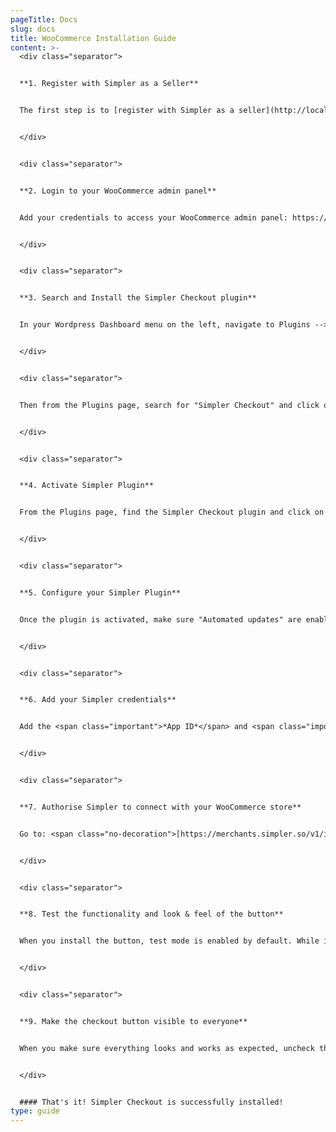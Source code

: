 ```yaml
---
pageTitle: Docs
slug: docs
title: WooCommerce Installation Guide
content: >-
  <div class="separator">


  **1. Register with Simpler as a Seller**


  The first step is to [register with Simpler as a seller](http://localhost:8000/get). Once you have a seller account, your account manager will then provide you with your <span class="important">*App ID*</span> & <span class="important">*App Secret*</span> which you will need for the WooCommerce plugin installation.


  </div>


  <div class="separator">


  **2. Login to your WooCommerce admin panel**


  Add your credentials to access your WooCommerce admin panel: https://<span class="important-lite">yourstore.com</span>/wp-admin![](http://localhost:8000/static/Step2-b811700d2b9df93bafa1c796222f3c08.webp)


  </div>


  <div class="separator">


  **3. Search and Install the Simpler Checkout plugin**


  In your Wordpress Dashboard menu on the left, navigate to Plugins --> Add New![](http://localhost:8000/static/Step3-aa606d6f593626fe16a4dfbd91a95ab0.webp)


  </div>


  <div class="separator">


  Then from the Plugins page, search for "Simpler Checkout" and click on "Install Now".![](http://localhost:8000/static/Step3-5-fd8e39fee38ba223caeab2b60dd3bc96.webp)


  </div>


  <div class="separator">


  **4. Activate Simpler Plugin**


  From the Plugins page, find the Simpler Checkout plugin and click on "Activate". If it is already activated, skip to the next step.


  </div>


  <div class="separator">


  **5. Configure your Simpler Plugin**


  Once the plugin is activated, make sure "Automated updates" are enabled and then click on "Settings".![](http://localhost:8000/static/Step5-6880e76793cc3961745ab13e64fcc005.webp)


  </div>


  <div class="separator">


  **6. Add your Simpler credentials**


  Add the <span class="important">*App ID*</span> and <span class="important">*App Secret*</span> from step 1.![](http://localhost:8000/static/Step6-ae1cbde151b1fd665bd4ad2016a526d7.webp)


  </div>


  <div class="separator">


  **7. Authorise Simpler to connect with your WooCommerce store**


  Go to: <span class="no-decoration">[https://merchants.simpler.so/v1/integrations/authorize](https://merchants.simpler.so/v1/integrations/authorize/)</span>/App ID?return_url=simpler.so adding your App ID from Step 1. Click on "Approve" to allow Simpler to connect to your store.![](http://localhost:8000/static/Step7-204c421e007cf7353482b6be25a490ca.webp)


  </div>


  <div class="separator">


  **8. Test the functionality and look & feel of the button**


  When you install the button, test mode is enabled by default. While in test mode, the Simpler Checkout button is only visible to you and not your customers. Feel free to navigate around your website and play with the button settings to find the variant that suits your website the most.


  </div>


  <div class="separator">


  **9. Make the checkout button visible to everyone**


  When you make sure everything looks and works as expected, uncheck the Test mode box, to make the Simpler Checkout button available for your customers.![](http://localhost:8000/static/Step9-afa9241bc0e237cd1134a17412397bd2.webp)


  </div>


  #### That's it! Simpler Checkout is successfully installed!
type: guide
---
```

